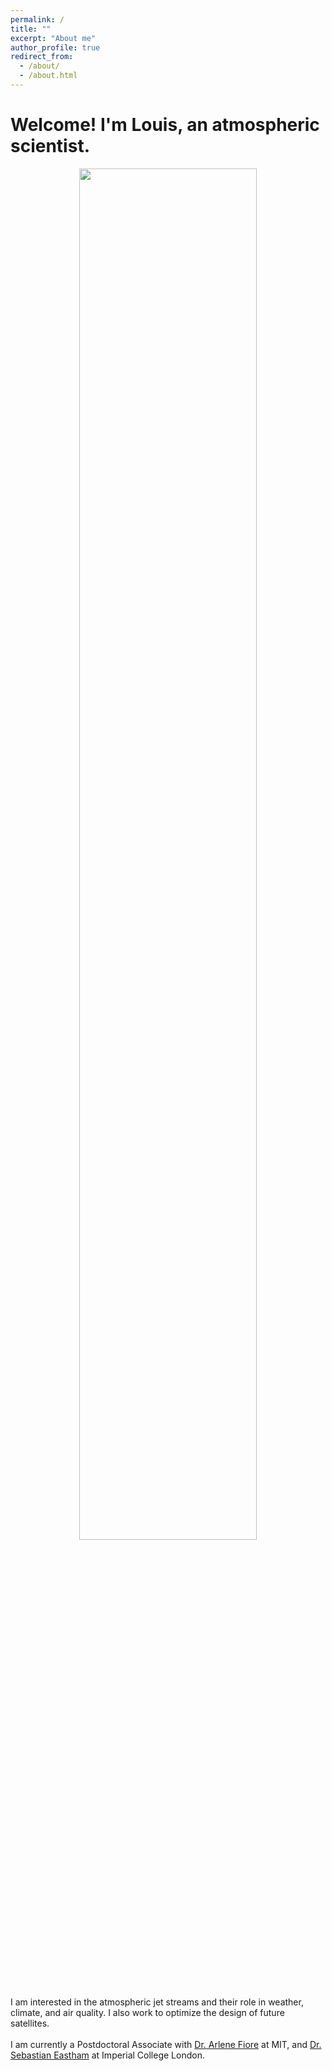 ```yaml
---
permalink: /
title: ""
excerpt: "About me"
author_profile: true
redirect_from: 
  - /about/
  - /about.html
---
```


# Welcome! I'm Louis, an atmospheric scientist.

<div style="text-align: center;">
  <img src="../images/PFJ_LR_JC_inferno.gif" alt="" style="width:75%;">
</div>

<div style="text-align: left;">
  I am interested in the atmospheric jet streams and their role in weather, climate, and air quality. I also work to optimize the design of future satellites.
  <br><br>
  I am currently a Postdoctoral Associate with <a href="https://www.teampaccc.mit.edu/">Dr. Arlene Fiore</a> at MIT, and <a href="https://profiles.imperial.ac.uk/s.eastham">Dr. Sebastian Eastham</a> at Imperial College London.
</div>

